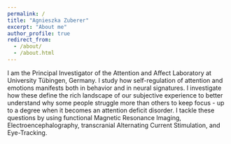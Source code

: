 ```yaml
---
permalink: /
title: "Agnieszka Zuberer"
excerpt: "About me"
author_profile: true
redirect_from: 
  - /about/
  - /about.html
---
```

I am the Principal Investigator of the Attention and Affect Laboratory at University Tübingen, Germany. I study how self-regulation of attention and emotions manifests both in behavior and in neural signatures. I investigate how these define the rich landscape of our subjective experience to better understand why some people struggle more than others to keep focus - up to a degree when it becomes an attention deficit disorder. I tackle these questions by using functional Magnetic Resonance Imaging, Electroencephalography, transcranial Alternating Current Stimulation, and Eye-Tracking. 
